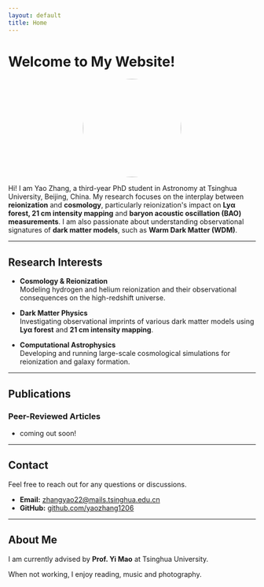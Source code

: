 ```yaml
---
layout: default
title: Home
---
```


# Welcome to My Website!

<div style="text-align: center;">
  <img src="figure/IMG_3484.jpeg" style="width: 200px; border-radius: 50%;">
</div>


Hi! I am Yao Zhang, a third-year PhD student in Astronomy at Tsinghua University, Beijing, China. My research focuses on the interplay between **reionization** and **cosmology**, particularly reionization's impact on **Lyα forest, 21 cm intensity mapping** and **baryon acoustic oscillation (BAO) measurements**. I am also passionate about understanding observational signatures of **dark matter models**, such as **Warm Dark Matter (WDM)**.

---

## Research Interests

- **Cosmology & Reionization**  
  Modeling hydrogen and helium reionization and their observational consequences on the high-redshift universe.

- **Dark Matter Physics**  
  Investigating observational imprints of various dark matter models using **Lyα forest** and **21 cm intensity mapping**.

- **Computational Astrophysics**  
  Developing and running large-scale cosmological simulations for reionization and galaxy formation.

---

## Publications

### Peer-Reviewed Articles
- coming out soon!

---

## Contact

Feel free to reach out for any questions or discussions.

- **Email:** zhangyao22@mails.tsinghua.edu.cn  
- **GitHub:** [github.com/yaozhang1206](https://github.com/yaozhang1206)  

---

## About Me

I am currently advised by **Prof. Yi Mao** at Tsinghua University.

When not working, I enjoy reading, music and photography.

